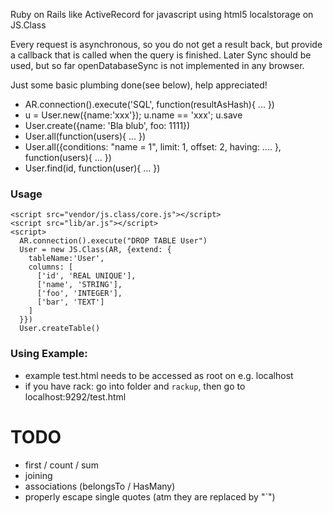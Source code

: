 Ruby on Rails like ActiveRecord for javascript using html5 localstorage on JS.Class

Every request is asynchronous, so you do not get a result back, but provide a callback that is called when the query is finished.
Later Sync should be used, but so far openDatabaseSync is not implemented in any browser.

Just some basic plumbing done(see below), help appreciated!

 - AR.connection().execute('SQL', function(resultAsHash){ ... })
 - u = User.new({name:'xxx'}); u.name == 'xxx'; u.save
 - User.create({name: 'Bla blub', foo: 1111})
 - User.all(function(users){ ... })
 - User.all({conditions: "name = 1", limit: 1, offset: 2, having: .... }, function(users){ ... })
 - User.find(id, function(user){ ... })

### Usage
    <script src="vendor/js.class/core.js"></script>
    <script src="lib/ar.js"></script>
    <script>
      AR.connection().execute("DROP TABLE User")
      User = new JS.Class(AR, {extend: {
        tableName:'User',
        columns: [
          ['id', 'REAL UNIQUE'],
          ['name', 'STRING'],
          ['foo', 'INTEGER'],
          ['bar', 'TEXT']
        ]
      }})
      User.createTable()

### Using Example:
 - example test.html needs to be accessed as root on e.g. localhost
 - if you have rack: go into folder and `rackup`, then go to localhost:9292/test.html

TODO
====
 - first / count / sum
 - joining
 - associations (belongsTo / HasMany)
 - properly escape single quotes (atm they are replaced by "`")